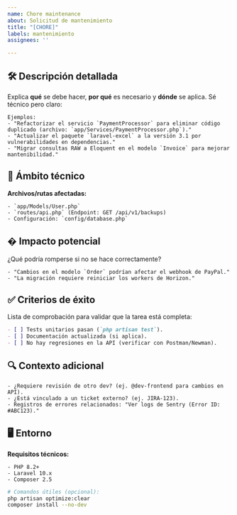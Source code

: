 ```yaml
---
name: Chore maintenance
about: Solicitud de mantenimiento
title: "[CHORE]"
labels: mantenimiento
assignees: ''

---
```


<!---
Plantilla para tareas de mantenimiento del backend (Laravel/PHP).
-->

## 🛠️ **Descripción detallada**  
Explica **qué** se debe hacer, **por qué** es necesario y **dónde** se aplica. Sé técnico pero claro:  
```plaintext
Ejemplos:
- "Refactorizar el servicio `PaymentProcessor` para eliminar código duplicado (archivo: `app/Services/PaymentProcessor.php`)."
- "Actualizar el paquete `laravel-excel` a la versión 3.1 por vulnerabilidades en dependencias."
- "Migrar consultas RAW a Eloquent en el modelo `Invoice` para mejorar mantenibilidad."
```

## 📍 **Ámbito técnico**  
**Archivos/rutas afectadas:**  
```plaintext
- `app/Models/User.php`  
- `routes/api.php` (Endpoint: GET /api/v1/backups)  
- Configuración: `config/database.php`  
```

## � **Impacto potencial**  
¿Qué podría romperse si no se hace correctamente?  
```plaintext
- "Cambios en el modelo `Order` podrían afectar el webhook de PayPal."  
- "La migración requiere reiniciar los workers de Horizon."  
```

## ✅ **Criterios de éxito**  
Lista de comprobación para validar que la tarea está completa:  
```markdown
- [ ] Tests unitarios pasan (`php artisan test`).  
- [ ] Documentación actualizada (si aplica).  
- [ ] No hay regresiones en la API (verificar con Postman/Newman).  
```

## 🔍 **Contexto adicional**  
```plaintext
- ¿Requiere revisión de otro dev? (ej. @dev-frontend para cambios en API).  
- ¿Está vinculado a un ticket externo? (ej. JIRA-123).  
- Registros de errores relacionados: "Ver logs de Sentry (Error ID: #ABC123)."  
```

## 🖥️ **Entorno**  
**Requisitos técnicos:**  
```plaintext
- PHP 8.2+  
- Laravel 10.x  
- Composer 2.5    
```
```bash
# Comandos útiles (opcional):  
php artisan optimize:clear  
composer install --no-dev  
```
